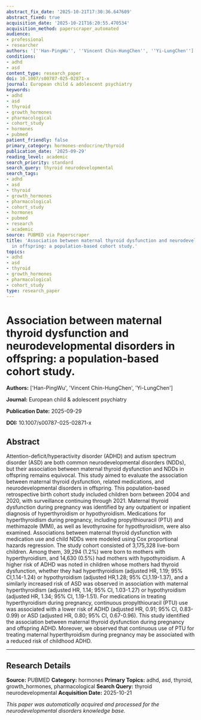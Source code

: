 ```yaml
---
abstract_fix_date: '2025-10-21T17:30:36.647609'
abstract_fixed: true
acquisition_date: '2025-10-21T16:20:55.470534'
acquisition_method: paperscraper_automated
audience:
- professional
- researcher
authors: '[''Han-PingWu'', ''Vincent Chin-HungChen'', ''Yi-LungChen'']'
conditions:
- adhd
- asd
content_type: research_paper
doi: 10.1007/s00787-025-02871-x
journal: European child & adolescent psychiatry
keywords:
- adhd
- asd
- thyroid
- growth_hormones
- pharmacological
- cohort_study
- hormones
- pubmed
patient_friendly: false
primary_category: hormones-endocrine/thyroid
publication_date: '2025-09-29'
reading_level: academic
search_priority: standard
search_query: thyroid neurodevelopmental
search_tags:
- adhd
- asd
- thyroid
- growth_hormones
- pharmacological
- cohort_study
- hormones
- pubmed
- research
- academic
source: PUBMED via Paperscraper
title: 'Association between maternal thyroid dysfunction and neurodevelopmental disorders
  in offspring: a population-based cohort study.'
topics:
- adhd
- asd
- thyroid
- growth_hormones
- pharmacological
- cohort_study
type: research_paper
---
```


# Association between maternal thyroid dysfunction and neurodevelopmental disorders in offspring: a population-based cohort study.

**Authors:** ['Han-PingWu', 'Vincent Chin-HungChen', 'Yi-LungChen']

**Journal:** European child & adolescent psychiatry

**Publication Date:** 2025-09-29

**DOI:** 10.1007/s00787-025-02871-x

## Abstract

Attention-deficit/hyperactivity disorder (ADHD) and autism spectrum disorder (ASD) are both common neurodevelopmental disorders (NDDs), but their association between maternal thyroid dysfunction and NDDs in offspring remains equivocal. This study aimed to evaluate the association between maternal thyroid dysfunction, related medications, and neurodevelopmental disorders in offspring. This population-based retrospective birth cohort study included children born between 2004 and 2020, with surveillance continuing through 2021. Maternal thyroid dysfunction during pregnancy was identified by any outpatient or inpatient diagnosis of hyperthyroidism or hypothyroidism. Medications for hyperthyroidism during pregnancy, including propylthiouracil (PTU) and methimazole (MMI), as well as levothyroxine for hypothyroidism, were also examined. Associations between maternal thyroid dysfunction with medication use and child NDDs were modeled using Cox proportional hazards regression. The study cohort consisted of 3,175,328 live-born children. Among them, 39,294 (1.2%) were born to mothers with hyperthyroidism, and 14,630 (0.5%) had mothers with hypothyroidism. A higher risk of ADHD was noted in children whose mothers had thyroid dysfunction, whether they had hyperthyroidism (adjusted HR, 1.19; 95% CI,1.14-1.24) or hypothyroidism (adjusted HR,1.28; 95% CI,1.19-1.37), and a similarly increased risk of ASD was observed in association with maternal hyperthyroidism (adjusted HR, 1.14; 95% CI, 1.03-1.27) or hypothyroidism (adjusted HR, 1.34; 95% CI, 1.19-1.51). For medications in treating hyperthyroidism during pregnancy, continuous propylthiouracil (PTU) use was associated with a lower risk of ADHD (adjusted HR, 0.91; 95% CI, 0.83-0.99) or ASD (adjusted HR, 0.80; 95% CI, 0.67-0.96). This study identified the association between maternal thyroid dysfunction during pregnancy and offspring ADHD. Moreover, we observed that continuous use of PTU for treating maternal hyperthyroidism during pregnancy may be associated with a reduced risk of childhood ADHD.

---

## Research Details

**Source:** PUBMED
**Category:** hormones
**Primary Topics:** adhd, asd, thyroid, growth_hormones, pharmacological
**Search Query:** thyroid neurodevelopmental
**Acquisition Date:** 2025-10-21

*This paper was automatically acquired and processed for the neurodevelopmental disorders knowledge base.*
